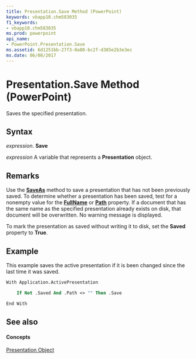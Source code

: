 ```yaml
---
title: Presentation.Save Method (PowerPoint)
keywords: vbapp10.chm583035
f1_keywords:
- vbapp10.chm583035
ms.prod: powerpoint
api_name:
- PowerPoint.Presentation.Save
ms.assetid: 6d1251bb-27f3-0a80-bc2f-d385e2b3e3ec
ms.date: 06/08/2017
---
```



# Presentation.Save Method (PowerPoint)

Saves the specified presentation.


## Syntax

 _expression_. **Save**

 _expression_ A variable that represents a **Presentation** object.


## Remarks

Use the  **[SaveAs](presentation-saveas-method-powerpoint.md)** method to save a presentation that has not been previously saved. To determine whether a presentation has been saved, test for a nonempty value for the **[FullName](presentation-fullname-property-powerpoint.md)** or **[Path](presentation-path-property-powerpoint.md)** property. If a document that has the same name as the specified presentation already exists on disk, that document will be overwritten. No warning message is displayed.

To mark the presentation as saved without writing it to disk, set the  **Saved** property to **True**.


## Example

This example saves the active presentation if it is been changed since the last time it was saved.


```vb
With Application.ActivePresentation

    If Not .Saved And .Path <> "" Then .Save

End With


```


## See also


#### Concepts


[Presentation Object](presentation-object-powerpoint.md)

